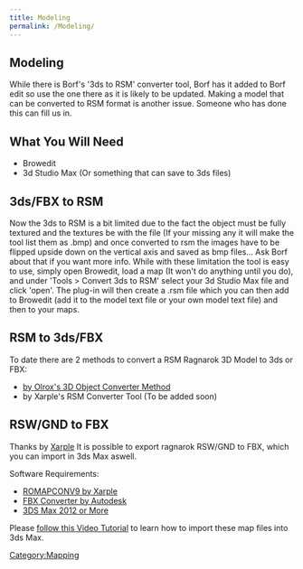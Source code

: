 ```yaml
---
title: Modeling
permalink: /Modeling/
---
```


Modeling
--------

While there is Borf's '3ds to RSM' converter tool, Borf has it added to Borf edit so use the one there as it is likely to be updated. Making a model that can be converted to RSM format is another issue. Someone who has done this can fill us in.

What You Will Need
------------------

-   Browedit
-   3d Studio Max (Or something that can save to 3ds files)

3ds/FBX to RSM
--------------

Now the 3ds to RSM is a bit limited due to the fact the object must be fully textured and the textures be with the file (If your missing any it will make the tool list them as .bmp) and once converted to rsm the images have to be flipped upside down on the vertical axis and saved as bmp files... Ask Borf about that if you want more info. While with these limitation the tool is easy to use, simply open Browedit, load a map (It won't do anything until you do), and under 'Tools &gt; Convert 3ds to RSM' select your 3d Studio Max file and click 'open'. The plug-in will then create a .rsm file which you can then add to Browedit (add it to the model text file or your own model text file) and then to your maps.

RSM to 3ds/FBX
--------------

To date there are 2 methods to convert a RSM Ragnarok 3D Model to 3ds or FBX:

-   [by Olrox's 3D Object Converter Method](http://youtu.be/9tYsQdRoq0c)
-   by Xarple's RSM Converter Tool (To be added soon)

RSW/GND to FBX
--------------

Thanks by [Xarple](http://rathena.org/board/user/5216-xarple/) It is possible to export ragnarok RSW/GND to FBX, which you can import in 3ds Max aswell.

Software Requirements:

-   [ROMAPCONV9 by Xarple](http://www.xarple.com/ROMAPCONV1.9.zip)
-   [FBX Converter by Autodesk](http://usa.autodesk.com/adsk/servlet/pc/item?id=10775855&siteID=123112)
-   [3DS Max 2012 or More](http://http://usa.autodesk.com/3ds-max/)

Please [follow this Video Tutorial](http://youtu.be/dN-5qDabkbo) to learn how to import these map files into 3ds Max.

[Category:Mapping](/Category:Mapping "wikilink")